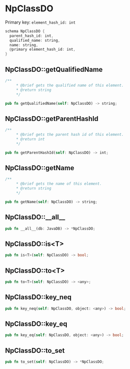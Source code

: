 # NpClassDO

Primary key: `element_hash_id: int`

```rust
schema NpClassDO {
  parent_hash_id: int,
  qualified_name: string,
  name: string,
  @primary element_hash_id: int,
}
```
## NpClassDO::getQualifiedName

```rust
/**
     * @brief gets the qualified name of this element.
     * @return string
     */
```
```rust
pub fn getQualifiedName(self: NpClassDO) -> string;
```
## NpClassDO::getParentHashId

```rust
/**
     * @brief gets the parent hash id of this element.
     * @return int
     */
```
```rust
pub fn getParentHashId(self: NpClassDO) -> int;
```
## NpClassDO::getName

```rust
/**
     * @brief gets the name of this element.
     * @return string
     */
```
```rust
pub fn getName(self: NpClassDO) -> string;
```
## NpClassDO::\_\_all\_\_

```rust
pub fn __all__(db: JavaDB) -> *NpClassDO;
```
## NpClassDO::is\<T\>

```rust
pub fn is<T>(self: NpClassDO) -> bool;
```
## NpClassDO::to\<T\>

```rust
pub fn to<T>(self: NpClassDO) -> <any>;
```
## NpClassDO::key\_neq

```rust
pub fn key_neq(self: NpClassDO, object: <any>) -> bool;
```
## NpClassDO::key\_eq

```rust
pub fn key_eq(self: NpClassDO, object: <any>) -> bool;
```
## NpClassDO::to\_set

```rust
pub fn to_set(self: NpClassDO) -> *NpClassDO;
```
